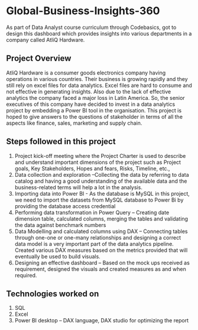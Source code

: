 # Global-Business-Insights-360
As part of Data Analyst course curriculum through Codebasics, got to design this dashboard which provides insights into various departments in a company called AtliQ Hardware. 

## Project Overview

AtliQ Hardware is a consumer goods electronics company having operations in various countries. Their business is growing rapidly and they still rely on excel files for data analytics. Excel files are hard to consume and not effective in generating insights. Also due to the lack of effective analytics the company faced a major loss in Latin America. 
So, the senior executives of this company have decided to invest in a data analytics project by embedding a Power BI tool in the organisation.
This project is hoped to give answers to the questions of stakeholder in terms of all the aspects like finance, sales, marketing and supply chain.

## Steps followed in this project

1.	Project kick-off meeting where the Project Charter is used to describe and understand important dimensions of the project such as Project goals, Key Stakeholders, Hopes and fears, Risks, Timeline, etc.,
2.	Data collection and exploration –Collecting the data by referring to data catalog and having a good understanding of the available data and the business-related terms will help a lot in the analysis. 
3.	Importing data into Power BI - As the database is MySQL in this project, we need to import the datasets from MySQL database to Power Bi by providing the database access credential 
4.	Performing data transformation in Power Query – Creating date dimension table, calculated columns, merging the tables and validating the data against benchmark numbers
5.	Data Modelling and calculated columns using DAX – Connecting tables through one-one or one-many relationships and designing a correct data model is a very important part of the data analytics pipeline. Created various DAX measures based on the metrics provided that will eventually be used to build visuals.
6.	Designing an effective dashboard – Based on the mock ups received as requirement, designed the visuals and created measures as and when required.

## Technologies worked on

1.	SQL
2.	Excel
3.	Power BI desktop – DAX language, DAX studio for optimizing the report


